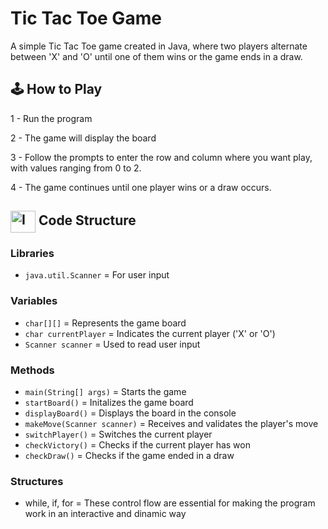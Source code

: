 <h1>Tic Tac Toe Game</h1>

A simple Tic Tac Toe game created in Java, where two players alternate between 'X' and 'O' until one of them wins or the game ends in a draw.

## 🕹️ How to Play

1 - Run the program

2 - The game will display the board

3 - Follow the prompts to enter the row and column where you want play, with values ranging from 0 to 2.

4 - The game continues until one player wins or a draw occurs.

##  <img align="center" alt="Imagem Java" height="35" width="40" src="https://cdn.jsdelivr.net/gh/devicons/devicon/icons/java/java-original.svg"> Code Structure 

<h3>Libraries</h3>
  
* ```java.util.Scanner``` = For user input

<h3>Variables</h3>

* ```char[][]``` = Represents the game board
* ```char currentPlayer``` = Indicates the current player ('X' or 'O')
* ```Scanner scanner``` = Used to read user input

<h3>Methods</h3>

* ```main(String[] args)``` = Starts the game
* ```startBoard()``` = Initalizes the game board
* ```displayBoard()``` = Displays the board in the console
* ```makeMove(Scanner scanner)``` = Receives and validates the player's move
* ```switchPlayer()``` = Switches the current player
* ```checkVictory()``` = Checks if the current player has won
* ```checkDraw()``` = Checks if the game ended in a draw

<h3>Structures</h3>

* while, if, for = These control flow are essential for making the program work in an interactive and dinamic way
